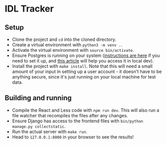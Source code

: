 # IDL Tracker

## Setup

* Clone the project and `cd` into the cloned directory.
* Create a virtual environment with `python3 -m venv .`.
* Activate the virtual environment with `source bin/activate`.
* Ensure Postgres is running on your system ([instructions are here](https://www.postgresql.org/) if you need to set it up, and [this article](https://meshy.co.uk/posts/postgresql-without-passwords) will help you access it in local dev).
* Install the project with `make install`. Note that this will need a small amount of your input in setting up a user account - it doesn't have to be anything secure, since it's just running on your local machine for test data.

## Building and running

* Compile the React and Less code with `npm run dev`. This will also run a file watcher that recompiles the files after any changes.
* Ensure Django has access to the frontend files with `bin/python manage.py collectstatic`.
* Run the actual server with `make run`.
* Head to `127.0.0.1:8000` in your browser to see the results!
